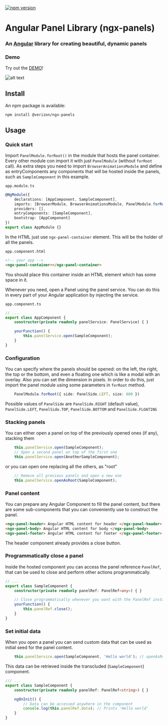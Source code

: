 [![npm version](https://badge.fury.io/js/%40verizon%2Fngx-panels.svg)](https://badge.fury.io/js/%40verizon%2Fngx-panels)

# Angular Panel Library (ngx-panels)
### An [Angular](https://angular.io/) library for creating beautiful, dynamic panels

### Demo
Try out the [DEMO](https://verizonconnect.github.io/ngx-panels/)!

![alt text](https://github.com/verizonconnect/ngx-panels/blob/master/docs/panel-demo.gif)

## Install
An npm package is available: 
```
npm install @verizon/ngx-panels
```

## Usage

### Quick start
Import `PanelModule.forRoot()` in the module that hosts the panel container. Every other module con import it with just `PanelModule` (without `forRoot` call).
As extra steps you need to import `BrowserAnimationsModule` and define as entryComponents any components that will be hosted inside the panels, such as `SampleComponent` in this example.

`app.module.ts`
```typescript
@NgModule({
    declarations: [AppComponent, SampleComponent],
    imports: [BrowserModule, BrowserAnimationsModule, PanelModule.forRoot()],
    providers: [],
    entryComponents: [SampleComponent],
    bootstrap: [AppComponent]
})
export class AppModule {}
```

In the HTML just use `ngx-panel-container` element. This will be the holder of all the panels.

`app.component.html`
```html
<!-- your app -->
<ngx-panel-container></ngx-panel-container>
```

You should place this container inside an HTML element which has some space in it.

Whenever you need, open a Panel using the panel service. You can do this in every part of your Angular application by injecting the service.

`app.component.ts`
```typescript
// ...
export class AppComponent {
    constructor(private readonly panelService: PanelService) { }

    yourFunction() {
        this.panelService.open(SampleComponent);
    }
}
```
### Configuration
You can specify where the panels should be opened: on the left, the right, the top or the bottom, and even a floating one which is like a modal with an overlay. 
Also you can set the dimension in pixels. In order to do this, just import the panel module using some parameters in `forRoot` method. 
```typescript
    PanelModule.forRoot({ side: PanelSide.LEFT, size: 600 })
```
Possible values of `PanelSide` are `PanelSide.RIGHT` (default value), `PanelSide.LEFT`, `PanelSide.TOP`, `PanelSide.BOTTOM` and `PanelSide.FLOATING`

### Stacking panels
You can either open a panel on top of the previously opened ones (if any), stacking them
```typescript
    this.panelService.open(SampleComponent);
    // Open a second panel on top of the first one
    this.panelService.open(AnotherSampleComponent);
```

or you can open one replacing all the others, as "root"
```typescript
    // Remove all previous panels and open a new one
    this.panelService.openAsRoot(SampleComponent);
```

### Panel content
You can prepare any Angular Component to fill the panel content, but there are some sub-components that you can conveniently use to construct the panel.
```html
<ngx-panel-header> Angular HTML content for header </ngx-panel-header>
<ngx-panel-body> Angular HTML content for body </ngx-panel-body>
<ngx-panel-footer> Angular HTML content for footer </ngx-panel-footer>
```
The header component already provides a close button.

### Programmatically close a panel
Inside the hosted component you can access the panel reference `PanelRef`, that can be used to close and perform other actions programmatically.
```typescript
// ...
export class SampleComponent {
    constructor(private readonly panelRef: PanelRef<any>) { }

    // Close programmatically whenever you want with the PanelRef instance
    yourFunction() {
        this.panelRef.close();
    }
}
```

### Set initial data
When you open a panel you can send custom data that can be used as initial seed for the panel content.
```typescript
    this.panelService.open(SampleComponent, 'Hello world'); // openAsRoot offers the same possibility
```
This data can be retrieved inside the transcluded (`SampleComponent`) component.
```typescript
/// ...
export class SampleComponent {
    constructor(private readonly panelRef: PanelRef<string>) { }

    ngOnInit() {
        // Data can be accessed anywhere in the component
        console.log(this.panelRef.data); // Prints 'Hello world'
    }
}
```
